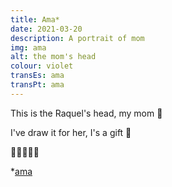 ```yaml
---
title: Ama*
date: 2021-03-20
description: A portrait of mom
img: ama
alt: the mom's head
colour: violet
transEs: ama
transPt: ama
---
```


This is the Raquel's head, my mom 💜

I've draw it for her, I's a gift 🎁

🙂😗😙😚😘

*[ama](https://glosbe.com/eu/en/ama)
